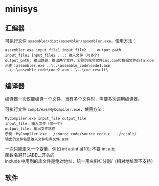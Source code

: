 # minisys

## 汇编器
可执行文件 `assembler/dist/assembler/assembler.exe`，使用方法：
```
assembler.exe input_file1 input_file2 ... output_path
input_file1 input_file2 ...: 输入文件（可多个）
output_path: 输出路径，输出两个文件，分别为指令文件ins.coe和数据文件data.coe
示例：assembler.exe ..\..\assemble_code\code1.asm ..\..\assemble_code\code2.asm ..\..\coe_result\
```

## 编译器
编译器一次仅能编译一个文件，当有多个文件时，需要多次调用编译器。

可执行文件 `comp1/exe/MyCompiler.exe`，使用方法：
```
MyCompiler.exe input_file output_file
input_file: 输入文件（仅一个）
output_file: 输出文件路径 
示例：MyCompiler.exe ../source_code/source_code.c  ../result/
输出的文件名是输入文件和库文件.asm
```
一次只能定义一个变量，例如 int a;/int a[10]; 不要 int a,b;  
函数名避开LABEL_开头的  
include 中用到的库文件是绝对地址，统一用左斜杠分割/（相对地址暂不支持）  
## 软件
